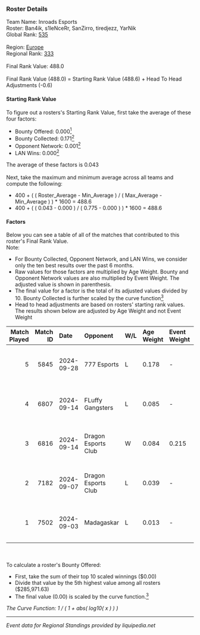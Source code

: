 ### Roster Details<br />
Team Name: Inroads Esports<br />
Roster: Ban4ik, s1leNceRr, SanZirro, tiredjezz, YarNik<br />
Global Rank: [535](../../standings_global_2025_02_28.md)<br />
<br />
Region: [Europe]( ../../standings_europe_2025_02_28.md)<br />
Regional Rank: [333]( ../../standings_europe_2025_02_28.md)<br />
<br />
Final Rank Value:  488.0<br />
<br />
Final Rank Value (488.0) = Starting Rank Value (488.6) + Head To Head Adjustments (-0.6)<br />

#### Starting Rank Value<br />
To figure out a rosters's Starting Rank Value, first take the average of these four factors:<br />
- Bounty Offered: 0.000[<sup>1</sup>](#table2)
- Bounty Collected: 0.171[<sup>2</sup>](#table1)
- Opponent Network: 0.001[<sup>2</sup>](#table1)
- LAN Wins: 0.000[<sup>2</sup>](#table1)

The average of these factors is 0.043<br />
<br />
Next, take the maximum and minimum average across all teams and compute the following:<br />
- 400 + ( ( Roster_Average - Min_Average ) / ( Max_Average - Min_Average ) ) * 1600 = 488.6
- 400 + ( ( 0.043 - 0.000 ) / ( 0.775 - 0.000 ) ) * 1600 = 488.6


#### Factors<br />
Below you can see a table of all of the matches that contributed to this roster's Final Rank Value.<br />
Note:<br />

- For Bounty Collected, Opponent Network, and LAN Wins, we consider only the ten best results over the past 6 months.
- Raw values for those factors are multiplied by Age Weight. Bounty and Opponent Network values are also multiplied by Event Weight. The adjusted value is shown in parenthesis.
- The final value for a factor is the total of its adjusted values divided by 10. Bounty Collected is further scaled by the curve function[<sup>3</sup>](#curveFunction)
- Head to head adjustments are based on rosters' starting rank values. The results shown below are adjusted by Age Weight and not Event Weight
<span id="table1"></span><br />


| Match Played | Match ID | Date       | Opponent            | W/L | Age Weight | Event Weight | Bounty Collected | Opponent Network | LAN Wins  | H2H Adj. | Roster                                         |
| -: | -: | :- | :- | :- | :- | :- | :- | :- | :- | -: | :- |
|            5 |     5845 | 2024-09-28 | 777 Esports         | L   | 0.178      | -            | -                | -                | -         |    -1.59 | Ban4ik, s1leNceRr, SanZirro, tiredjezz, YarNik |
|            4 |     6807 | 2024-09-14 | FLuffy Gangsters    | L   | 0.085      | -            | -                | -                | -         |    -0.36 | Ban4ik, GENA_C1D, h1roku, SanZirro, YarNik     |
|            3 |     6816 | 2024-09-14 | Dragon Esports Club | W   | 0.084      | 0.215        | 0.008 (0.000)    | 0.336 (0.006)    | 0 (0.000) |     2.05 | Ban4ik, GENA_C1D, h1roku, SanZirro, YarNik     |
|            2 |     7182 | 2024-09-07 | Dragon Esports Club | L   | 0.039      | -            | -                | -                | -         |    -0.48 | Ban4ik, GENA_C1D, Nekiy, SanZirro, YarNik      |
|            1 |     7502 | 2024-09-03 | Madagaskar          | L   | 0.013      | -            | -                | -                | -         |    -0.21 | Ban4ik, GENA_C1D, Nekiy, SanZirro, YarNik      |

<br />
<span id="table2"></span><br />
To calculate a roster's Bounty Offered:<br />

- First, take the sum of their top 10 scaled winnings ($0.00)
- Divide that value by the 5th highest value among all rosters ($285,971.63)
- The final value (0.00) is scaled by the curve function.[<sup>3</sup>](#curveFunction)

<span id="curveFunction"></span>_The Curve Function: 1 / ( 1 + abs( log10( x ) ) )_<br />

---
_Event data for Regional Standings provided by liquipedia.net_<br />

